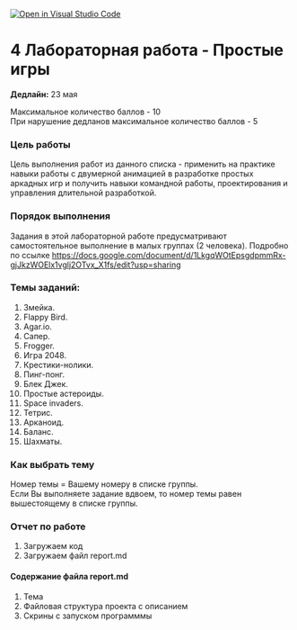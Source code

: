[![Open in Visual Studio Code](https://classroom.github.com/assets/open-in-vscode-f059dc9a6f8d3a56e377f745f24479a46679e63a5d9fe6f495e02850cd0d8118.svg)](https://classroom.github.com/online_ide?assignment_repo_id=7057834&assignment_repo_type=AssignmentRepo)
# 4 Лабораторная работа - Простые игры   
__Дедлайн:__ 23 мая   

Максимальное количество баллов - 10  
При нарушение дедланов максимальное количество баллов - 5
### Цель работы
Цель выполнения работ из данного списка - применить на практике навыки работы с двумерной анимацией в разработке простых аркадных игр и получить навыки командной работы, проектирования и управления длительной разработкой.    
### Порядок выполнения
Задания в этой лабораторной работе предусматривают самостоятельное выполнение в малых группах (2 человека).
Подробно по ссылке https://docs.google.com/document/d/1LkgqWOtEpsgdpmmRx-gjJkzWOElx1vglj2OTvx_X1fs/edit?usp=sharing   
### Темы заданий:
1. Змейка.   
2. Flappy Bird.   
3. Agar.io.   
4. Сапер.    
5. Frogger.    
6. Игра 2048.   
7. Крестики-нолики.    
8. Пинг-понг.   
9. Блек Джек.   
10. Простые астероиды.   
11. Space invaders.   
12. Тетрис.   
13. Арканоид.   
14. Баланс.   
15. Шахматы.    
### Как выбрать тему
Номер темы = Вашему номеру в списке группы.   
Если Вы выполняете задание вдвоем, то номер темы равен вышестоящему в списке группы.  
### Отчет по работе
1. Загружаем код
2. Загружаем файл report.md
#### Содержание файла report.md
1. Тема
2. Файловая структура проекта с описанием
3. Скрины с запуском программмы
